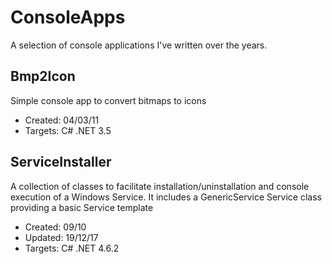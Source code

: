 # ConsoleApps
A selection of console applications I've written over the years.

Bmp2Icon
--------
Simple console app to convert bitmaps to icons
- Created: 04/03/11
- Targets: C# .NET 3.5

ServiceInstaller
----------------
A collection of classes to facilitate installation/uninstallation and console execution of a Windows Service.
It includes a GenericService Service class providing a basic Service template
- Created: 09/10
- Updated: 19/12/17
- Targets: C# .NET 4.6.2
